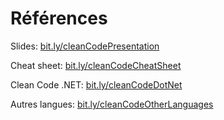 # Références

Slides: [bit.ly/cleanCodePresentation](http://bit.ly/cleanCodePresentation)

Cheat sheet: [bit.ly/cleanCodeCheatSheet](http://bit.ly/cleanCodeCheatSheet)

Clean Code .NET: [bit.ly/cleanCodeDotNet](http://bit.ly/cleanCodeDotNet)

Autres langues: [bit.ly/cleanCodeOtherLanguages](http://bit.ly/cleanCodeOtherLanguages)
